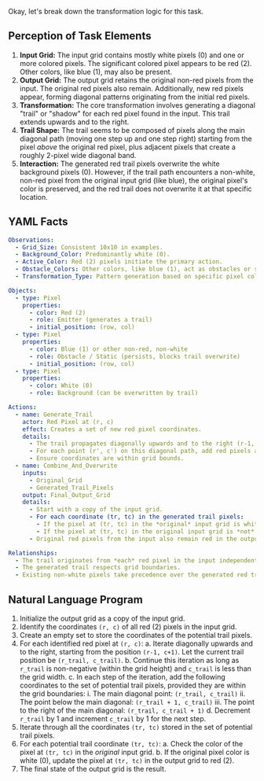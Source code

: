 Okay, let's break down the transformation logic for this task.

## Perception of Task Elements

1.  **Input Grid:** The input grid contains mostly white pixels (0) and one or more colored pixels. The significant colored pixel appears to be red (2). Other colors, like blue (1), may also be present.
2.  **Output Grid:** The output grid retains the original non-red pixels from the input. The original red pixels also remain. Additionally, new red pixels appear, forming diagonal patterns originating from the initial red pixels.
3.  **Transformation:** The core transformation involves generating a diagonal "trail" or "shadow" for each red pixel found in the input. This trail extends upwards and to the right.
4.  **Trail Shape:** The trail seems to be composed of pixels along the main diagonal path (moving one step up and one step right) starting from the pixel *above* the original red pixel, plus adjacent pixels that create a roughly 2-pixel wide diagonal band.
5.  **Interaction:** The generated red trail pixels overwrite the white background pixels (0). However, if the trail path encounters a non-white, non-red pixel from the original input grid (like blue), the original pixel's color is preserved, and the red trail does not overwrite it at that specific location.

## YAML Facts


```yaml
Observations:
  - Grid_Size: Consistent 10x10 in examples.
  - Background_Color: Predominantly white (0).
  - Active_Color: Red (2) pixels initiate the primary action.
  - Obstacle_Colors: Other colors, like blue (1), act as obstacles or static elements.
  - Transformation_Type: Pattern generation based on specific pixel color and position.

Objects:
  - type: Pixel
    properties:
      - color: Red (2)
      - role: Emitter (generates a trail)
      - initial_position: (row, col)
  - type: Pixel
    properties:
      - color: Blue (1) or other non-red, non-white
      - role: Obstacle / Static (persists, blocks trail overwrite)
      - initial_position: (row, col)
  - type: Pixel
    properties:
      - color: White (0)
      - role: Background (can be overwritten by trail)

Actions:
  - name: Generate_Trail
    actor: Red Pixel at (r, c)
    effect: Creates a set of new red pixel coordinates.
    details:
      - The trail propagates diagonally upwards and to the right (r-1, c+1), (r-2, c+2), ... until grid boundaries.
      - For each point (r', c') on this diagonal path, add red pixels at (r', c'), (r', c'+1), and (r'+1, c').
      - Ensure coordinates are within grid bounds.
  - name: Combine_And_Overwrite
    inputs:
      - Original_Grid
      - Generated_Trail_Pixels
    output: Final_Output_Grid
    details:
      - Start with a copy of the input grid.
      - For each coordinate (tr, tc) in the generated trail pixels:
        - If the pixel at (tr, tc) in the *original* input grid is white (0), set the pixel at (tr, tc) in the output grid to red (2).
        - If the pixel at (tr, tc) in the original input grid is *not* white (0), it retains its original color in the output grid (i.e., the trail does not overwrite existing non-white pixels).
      - Original red pixels from the input also remain red in the output.

Relationships:
  - The trail originates from *each* red pixel in the input independently.
  - The generated trail respects grid boundaries.
  - Existing non-white pixels take precedence over the generated red trail.
```


## Natural Language Program

1.  Initialize the output grid as a copy of the input grid.
2.  Identify the coordinates `(r, c)` of all red (2) pixels in the input grid.
3.  Create an empty set to store the coordinates of the potential trail pixels.
4.  For each identified red pixel at `(r, c)`:
    a.  Iterate diagonally upwards and to the right, starting from the position `(r-1, c+1)`. Let the current trail position be `(r_trail, c_trail)`.
    b.  Continue this iteration as long as `r_trail` is non-negative (within the grid height) and `c_trail` is less than the grid width.
    c.  In each step of the iteration, add the following coordinates to the set of potential trail pixels, provided they are within the grid boundaries:
        i.  The main diagonal point: `(r_trail, c_trail)`
        ii. The point below the main diagonal: `(r_trail + 1, c_trail)`
        iii. The point to the right of the main diagonal: `(r_trail, c_trail + 1)`
    d.  Decrement `r_trail` by 1 and increment `c_trail` by 1 for the next step.
5.  Iterate through all the coordinates `(tr, tc)` stored in the set of potential trail pixels.
6.  For each potential trail coordinate `(tr, tc)`:
    a.  Check the color of the pixel at `(tr, tc)` in the *original* input grid.
    b.  If the original pixel color is white (0), update the pixel at `(tr, tc)` in the output grid to red (2).
7.  The final state of the output grid is the result.